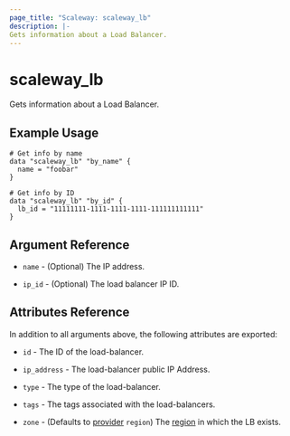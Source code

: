 ```yaml
---
page_title: "Scaleway: scaleway_lb"
description: |-
Gets information about a Load Balancer.
---
```


# scaleway_lb

Gets information about a Load Balancer.

## Example Usage

```hcl
# Get info by name
data "scaleway_lb" "by_name" {
  name = "foobar"
}

# Get info by ID
data "scaleway_lb" "by_id" {
  lb_id = "11111111-1111-1111-1111-111111111111"
}
```

## Argument Reference

- `name` - (Optional) The IP address.

- `ip_id` - (Optional) The load balancer IP ID.

## Attributes Reference

In addition to all arguments above, the following attributes are exported:

- `id` - The ID of the load-balancer.

- `ip_address` - The load-balancer public IP Address.

- `type` - The type of the load-balancer.

- `tags` - The tags associated with the load-balancers.

- `zone` -  (Defaults to [provider](../index.md#zone) `region`) The [region](../guides/regions_and_zones.md#zones) in which the LB exists.